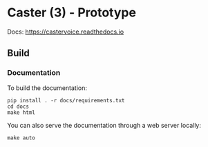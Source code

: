 # Caster (3) - Prototype

Docs: https://castervoice.readthedocs.io

## Build

### Documentation

To build the documentation:
```
pip install . -r docs/requirements.txt
cd docs
make html
```

You can also serve the documentation through a web server locally:
```
make auto
```
